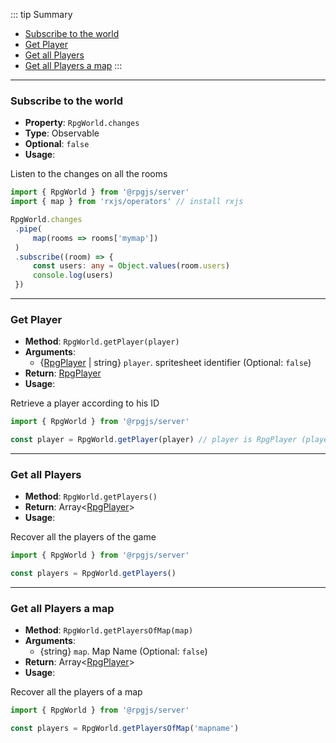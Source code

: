 ::: tip Summary
- [Subscribe to the world](#subscribe-to-the-world)
- [Get Player](#get-player)
- [Get all Players](#get-all-players)
- [Get all Players a map](#get-all-players-a-map)
:::
---
### Subscribe to the world
- **Property**: `RpgWorld.changes`
- **Type**: Observable
- **Optional**: `false` 
- **Usage**:

 
Listen to the changes on all the rooms

```ts
import { RpgWorld } from '@rpgjs/server'
import { map } from 'rxjs/operators' // install rxjs

RpgWorld.changes
 .pipe(
     map(rooms => rooms['mymap'])
 )
 .subscribe((room) => {
     const users: any = Object.values(room.users)
     console.log(users)
 })
``` 


---
### Get Player
- **Method**: `RpgWorld.getPlayer(player)`
- **Arguments**:
    - {[RpgPlayer](/classes/player) | string} `player`. spritesheet identifier (Optional: `false`)
- **Return**: [RpgPlayer](/classes/player)   
- **Usage**:


Retrieve a player according to his ID

```ts
import { RpgWorld } from '@rpgjs/server'

const player = RpgWorld.getPlayer(player) // player is RpgPlayer (player.id) or string (id)
```


---
### Get all Players
- **Method**: `RpgWorld.getPlayers()`
- **Return**: Array&lt;[RpgPlayer](/classes/player)&gt;   
- **Usage**:


Recover all the players of the game

```ts
import { RpgWorld } from '@rpgjs/server'

const players = RpgWorld.getPlayers()
```


---
### Get all Players a map
- **Method**: `RpgWorld.getPlayersOfMap(map)`
- **Arguments**:
    - {string} `map`. Map Name (Optional: `false`)
- **Return**: Array&lt;[RpgPlayer](/classes/player)&gt;   
- **Usage**:


Recover all the players of a map

```ts
import { RpgWorld } from '@rpgjs/server'

const players = RpgWorld.getPlayersOfMap('mapname')
```

